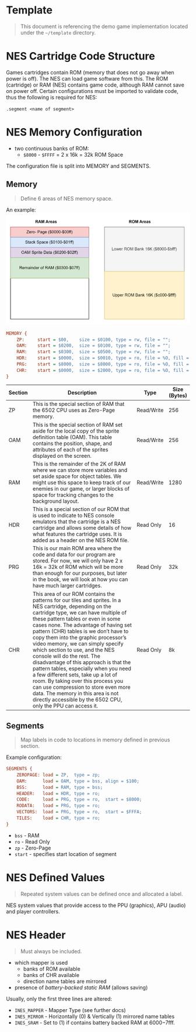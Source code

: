 # Template
> This document is referencing the demo game implementation located under the `~/template` directory.

# NES Cartridge Code Structure

Games cartridges contain ROM (memory that does not go away when power is off). The NES can load game software from this. The ROM (cartridge) or RAM (NES) contains game code, although RAM cannot save on power off. Certain configurations must be imported to validate code, thus the following is required for NES:

`.segment <name of segment>`

# NES Memory Configuration

- two continuous banks of ROM:
    - `$8000` - `$FFFF` = 2 x 16k = 32k ROM Space

The configuration file is split into MEMORY and SEGMENTS.

## Memory
> Define 6 areas of NES memory space.

An example:
![RAM & ROM Areas](./assets/memory.jpg)

```cfg
MEMORY {
    ZP:     start = $00,    size = $0100, type = rw, file = "";
    OAM:    start = $0200,  size = $0100, type = rw, file = "";
    RAM:    start = $0300,  size = $0500, type = rw, file = "";
    HDR:    start = $0000,  size = $0010, type = ro, file = %O, fill = yes, fillval = $00;
    PRG:    start = $8000,  size = $8000, type = ro, file = %O, fill = yes, fillval = $00;
    CHR:    start = $0000,  size = $2000, type = ro, file = %O, fill = yes, fillval = $00;
}
```

| Section | Description | Type | Size (Bytes) |
|---|---|---|---|
| ZP | This is the special section of RAM that the 6502 CPU uses as Zero-Page memory. | Read/Write | 256 |
| OAM | This is the special section of RAM set aside for the local copy of the sprite definition table (OAM). This table contains the position, shape, and attributes of each of the sprites displayed on the screen. | Read/Write | 256 |
| RAM | This is the remainder of the 2K of RAM where we can store more variables and set aside space for object tables. We might use this space to keep track of our enemies in our game, or larger blocks of space for tracking changes to the background layout. | Read/Write | 1280 |
| HDR | This is a special section of our ROM that is used to indicate to NES console emulators that the cartridge is a NES cartridge and allows some details of how what features the cartridge uses. It is added as a header on the NES ROM file. | Read Only | 16 |
| PRG | This is our main ROM area where the code and data for our program are stored. For now, we will only have 2 x 16k = 32k of ROM which will be more than enough for our purposes, but later in the book, we will look at how you can have much larger cartridges. | Read Only | 32k |
| CHR | This area of our ROM contains the patterns for our tiles and sprites. In a NES cartridge, depending on the cartridge type, we can have multiple of these pattern tables or even in some cases none. The advantage of having set pattern (CHR) tables is we don’t have to copy them into the graphic processor’s video memory, we can simply specify which section to use, and the NES console will do the rest. The disadvantage of this approach is that the pattern tables, especially when you need a few different sets, take up a lot of room. By taking over this process you can use compression to store even more data. The memory in this area is not directly accessible by the 6502 CPU, only the PPU can access it. | Read Only | 8k |

## Segments
> Map labels in code to locations in memory defined in previous section.

Example configuration:
```cfg
SEGMENTS {
    ZEROPAGE: load = ZP,  type = zp;
    OAM:      load = OAM, type = bss, align = $100;
    BSS:      load = RAM, type = bss;
    HEADER:   load = HDR, type = ro;
    CODE:     load = PRG, type = ro,  start = $8000;
    RODATA:   load = PRG, type = ro;
    VECTORS:  load = PRG, type = ro,  start = $FFFA;
    TILES:    load = CHR, type = ro;
}
```

- `bss` - RAM
- `ro` - Read Only
- `zp` - Zero-Page
- `start` - specifies start location of segment

# NES Defined Values
> Repeated system values can be defined once and allocated a label.

NES system values that provide access to the PPU (graphics), APU (audio) and player controllers.

# NES Header
> Must always be included.

- which mapper is used
    - banks of ROM available
    - banks of CHR available
    - direction name tables are mirrored
- presence of *battery-backed static RAM* (allows saving)

Usually, only the first three lines are altered:
- `INES_MAPPER` - Mapper Type (see further docs)
- `INES_MIRROR` - Horizontally (0) & Vertically (1) mirrored name tables
- `INES_SRAM` - Set to (1) if contains battery backed RAM at $6000-$7fff.